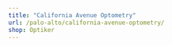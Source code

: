 ```yaml
---
title: "California Avenue Optometry"
url: /palo-alto/california-avenue-optometry/
shop: Optiker
---
```

